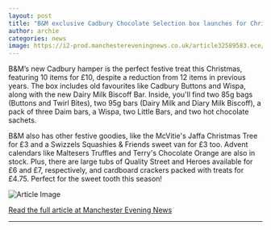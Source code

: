 ```yaml
---
layout: post
title: "B&M exclusive Cadbury Chocolate Selection box launches for Christmas mixing old with new"
author: archie
categories: news
image: https://i2-prod.manchestereveningnews.co.uk/article32589583.ece/ALTERNATES/s1200/0_EGR_011025xmas_10.jpg
---
```

B&M’s new Cadbury hamper is the perfect festive treat this Christmas, featuring 10 items for £10, despite a reduction from 12 items in previous years. The box includes old favourites like Cadbury Buttons and Wispa, along with the new Dairy Milk Biscoff Bar. Inside, you'll find two 85g bags (Buttons and Twirl Bites), two 95g bars (Dairy Milk and Diary Milk Biscoff), a pack of three Daim bars, a Wispa, two Little Bars, and two hot chocolate sachets. 

B&M also has other festive goodies, like the McVitie's Jaffa Christmas Tree for £3 and a Swizzels Squashies & Friends sweet van for £3 too. Advent calendars like Maltesers Truffles and Terry's Chocolate Orange are also in stock. Plus, there are large tubs of Quality Street and Heroes available for £6 and £7, respectively, and cardboard crackers packed with treats for £4.75. Perfect for the sweet tooth this season!

![Article Image](https://i2-prod.manchestereveningnews.co.uk/article32589583.ece/ALTERNATES/s1200/0_EGR_011025xmas_10.jpg)

[Read the full article at Manchester Evening News](https://www.manchestereveningnews.co.uk/whats-on/shopping/bm-exclusive-cadbury-chocolate-selection-32589334)

---
